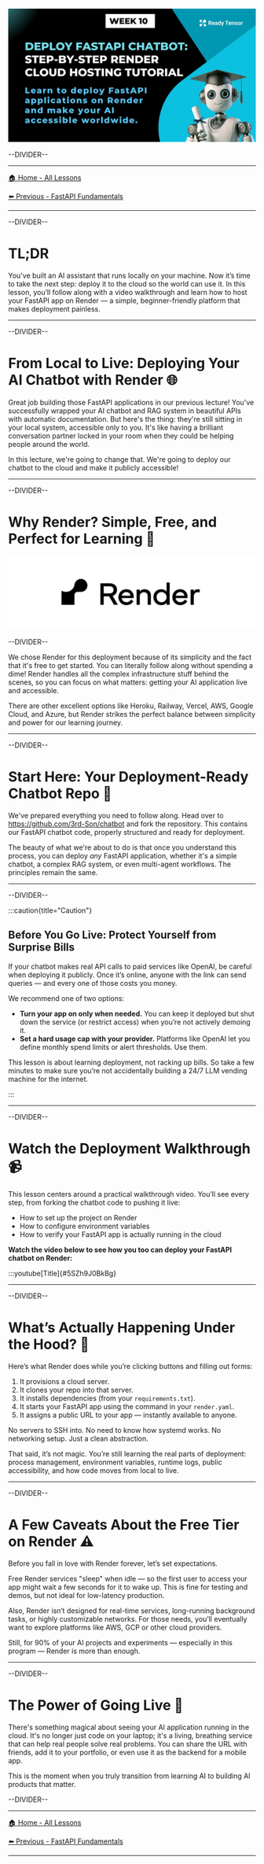 ![AAIDC-wk10-l1b-render.jpeg](AAIDC-wk10-l1b-render.jpeg)

--DIVIDER--

---

[🏠 Home - All Lessons](https://app.readytensor.ai/hubs/ready_tensor_certifications)

[⬅️ Previous - FastAPI Fundamentals](https://app.readytensor.ai/publications/3FLDYUhZnlTu)

---

--DIVIDER--

# TL;DR

You've built an AI assistant that runs locally on your machine. Now it’s time to take the next step: deploy it to the cloud so the world can use it. In this lesson, you’ll follow along with a video walkthrough and learn how to host your FastAPI app on Render — a simple, beginner-friendly platform that makes deployment painless.

---

--DIVIDER--

# From Local to Live: Deploying Your AI Chatbot with Render 🌐

Great job building those FastAPI applications in our previous lecture! You've successfully wrapped your AI chatbot and RAG system in beautiful APIs with automatic documentation. But here's the thing: they're still sitting in your local system, accessible only to you. It's like having a brilliant conversation partner locked in your room when they could be helping people around the world.

In this lecture, we're going to change that. We're going to deploy our chatbot to the cloud and make it publicly accessible!

---

--DIVIDER--

# Why Render? Simple, Free, and Perfect for Learning 🎯

![render-logo.jpeg](render-logo.jpeg)

--DIVIDER--

We chose Render for this deployment because of its simplicity and the fact that it's free to get started. You can literally follow along without spending a dime! Render handles all the complex infrastructure stuff behind the scenes, so you can focus on what matters: getting your AI application live and accessible.

There are other excellent options like Heroku, Railway, Vercel, AWS, Google Cloud, and Azure, but Render strikes the perfect balance between simplicity and power for our learning journey.

---

--DIVIDER--

# Start Here: Your Deployment-Ready Chatbot Repo 🚀

We've prepared everything you need to follow along. Head over to https://github.com/3rd-Son/chatbot and fork the repository. This contains our FastAPI chatbot code, properly structured and ready for deployment.

The beauty of what we're about to do is that once you understand this process, you can deploy _any_ FastAPI application, whether it's a simple chatbot, a complex RAG system, or even multi-agent workflows. The principles remain the same.

---

--DIVIDER--

:::caution{title="Caution"}

<h2>Before You Go Live: Protect Yourself from Surprise Bills</h2>

If your chatbot makes real API calls to paid services like OpenAI, be careful when deploying it publicly. Once it’s online, anyone with the link can send queries — and every one of those costs you money.

We recommend one of two options:

- **Turn your app on only when needed.** You can keep it deployed but shut down the service (or restrict access) when you’re not actively demoing it.
- **Set a hard usage cap with your provider.** Platforms like OpenAI let you define monthly spend limits or alert thresholds. Use them.

This lesson is about learning deployment, not racking up bills. So take a few minutes to make sure you’re not accidentally building a 24/7 LLM vending machine for the internet.

:::

---

--DIVIDER--

# Watch the Deployment Walkthrough 📹

This lesson centers around a practical walkthrough video. You’ll see every step, from forking the chatbot code to pushing it live:

- How to set up the project on Render
- How to configure environment variables
- How to verify your FastAPI app is actually running in the cloud

**Watch the video below to see how you too can deploy your FastAPI chatbot on Render:**

:::youtube[Title]{#5SZh9J0BkBg}

---

--DIVIDER--

# What’s Actually Happening Under the Hood? 🎩

Here’s what Render does while you’re clicking buttons and filling out forms:

1.  It provisions a cloud server.
2.  It clones your repo into that server.
3.  It installs dependencies (from your `requirements.txt`).
4.  It starts your FastAPI app using the command in your `render.yaml`.
5.  It assigns a public URL to your app — instantly available to anyone.

No servers to SSH into. No need to know how systemd works. No networking setup. Just a clean abstraction.

That said, it’s not magic. You’re still learning the real parts of deployment: process management, environment variables, runtime logs, public accessibility, and how code moves from local to live.

---

--DIVIDER--

# A Few Caveats About the Free Tier on Render ⚠️

Before you fall in love with Render forever, let’s set expectations.

Free Render services "sleep" when idle — so the first user to access your app might wait a few seconds for it to wake up. This is fine for testing and demos, but not ideal for low-latency production.

Also, Render isn’t designed for real-time services, long-running background tasks, or highly customizable networks. For those needs, you’ll eventually want to explore platforms like AWS, GCP or other cloud providers.

Still, for 90% of your AI projects and experiments — especially in this program — Render is more than enough.

---

--DIVIDER--

# The Power of Going Live 💪

There's something magical about seeing your AI application running in the cloud. It's no longer just code on your laptop; it's a living, breathing service that can help real people solve real problems. You can share the URL with friends, add it to your portfolio, or even use it as the backend for a mobile app.

This is the moment when you truly transition from learning AI to building AI products that matter.

--DIVIDER--

---

[🏠 Home - All Lessons](https://app.readytensor.ai/hubs/ready_tensor_certifications)

[⬅️ Previous - FastAPI Fundamentals](https://app.readytensor.ai/publications/3FLDYUhZnlTu)

---

